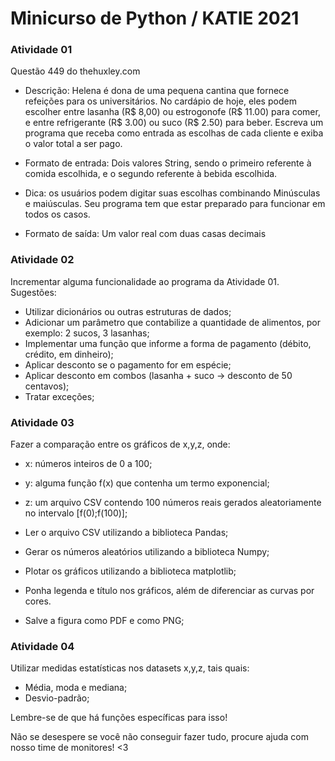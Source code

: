 
# Minicurso de Python / KATIE  2021

### Atividade 01 

Questão 449 do thehuxley.com

- Descrição: Helena é dona de uma pequena cantina que fornece refeições para os universitários. No cardápio de hoje, eles podem escolher entre lasanha (R\$ 8,00) ou estrogonofe (R\$ 11.00) para comer, e entre refrigerante (R\$ 3.00) ou suco (R\$ 2.50) para beber. Escreva um programa que receba como entrada as escolhas de cada cliente e exiba o valor total a ser pago.

- Formato de entrada: Dois valores String, sendo o primeiro referente à comida escolhida, e o segundo referente à bebida escolhida.

- Dica: os usuários podem digitar suas escolhas combinando Minúsculas e maiúsculas. Seu programa tem que estar preparado para funcionar em todos os casos.

- Formato de saída: Um valor real com duas casas decimais

### Atividade 02 

Incrementar alguma funcionalidade ao programa da Atividade 01. Sugestões:

- Utilizar dicionários ou outras estruturas de dados; 
- Adicionar um parâmetro que contabilize a quantidade de alimentos, por exemplo: 2 sucos, 3 lasanhas; 
- Implementar uma função que informe a forma de pagamento (débito, crédito, em dinheiro);
- Aplicar desconto se o pagamento for em espécie;
- Aplicar desconto em combos (lasanha + suco -> desconto de 50 centavos); 
- Tratar exceções;

### Atividade 03

Fazer a comparação entre os gráficos de x,y,z, onde:

- x: números inteiros de 0 a 100;
- y: alguma função f(x) que contenha um termo exponencial;
- z: um arquivo CSV contendo 100 números reais gerados aleatoriamente no intervalo [f(0);f(100)];

- Ler o arquivo CSV utilizando a biblioteca Pandas;
- Gerar os números aleatórios utilizando a biblioteca Numpy;
- Plotar os gráficos utilizando a biblioteca matplotlib;

- Ponha legenda e título nos gráficos, além de diferenciar as curvas por cores.
- Salve a figura como PDF e como PNG;

### Atividade 04

Utilizar medidas estatísticas nos datasets x,y,z, tais quais:

- Média, moda e mediana;
- Desvio-padrão;

Lembre-se de que há funções específicas para isso!


Não se desespere se você não conseguir fazer tudo, procure ajuda com nosso time de monitores! <3


